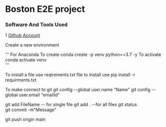 
# Boston E2E project 

### Software And Tools Used

1 [Github Account](https://github.com)


Create a new environment 

'''
For Anaconda 
To create
conda create -p venv python==3.7 -y
To activate 
conda activate venv\
'''

To install a file use reqirements.txt file 
to install use pip install -r requirments.txt

To make connect to git
git config --global user.name "Name"
git config --global user.email "emailId"

git add FileName -- for single file 
git add . --for all files 
git status  
git commit -m"Message"

git push origin main